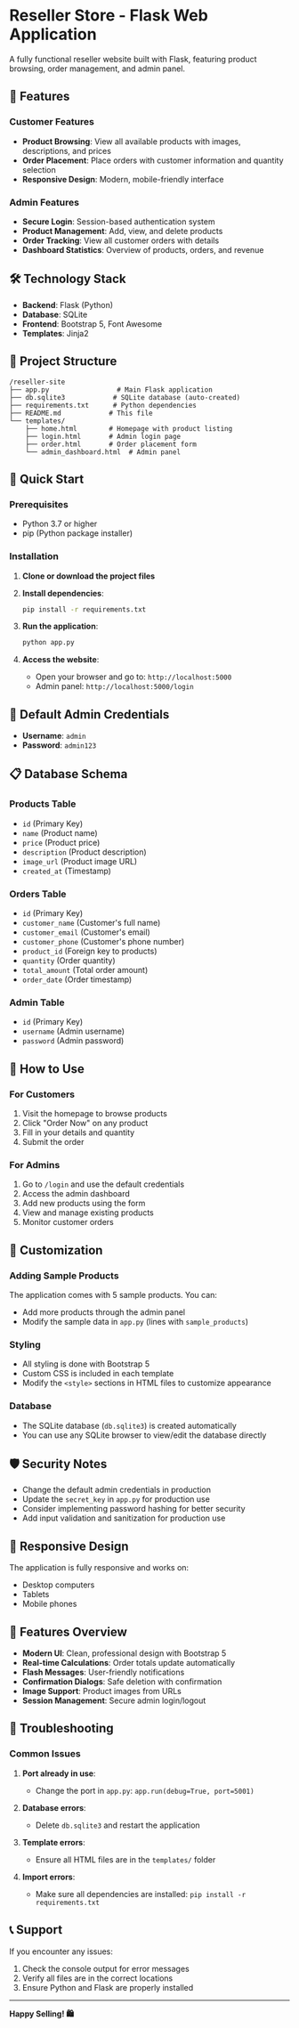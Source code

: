 # Reseller Store - Flask Web Application

A fully functional reseller website built with Flask, featuring product browsing, order management, and admin panel.

## 🚀 Features

### Customer Features
- **Product Browsing**: View all available products with images, descriptions, and prices
- **Order Placement**: Place orders with customer information and quantity selection
- **Responsive Design**: Modern, mobile-friendly interface

### Admin Features
- **Secure Login**: Session-based authentication system
- **Product Management**: Add, view, and delete products
- **Order Tracking**: View all customer orders with details
- **Dashboard Statistics**: Overview of products, orders, and revenue

## 🛠 Technology Stack

- **Backend**: Flask (Python)
- **Database**: SQLite
- **Frontend**: Bootstrap 5, Font Awesome
- **Templates**: Jinja2

## 📁 Project Structure

```
/reseller-site
├── app.py                 # Main Flask application
├── db.sqlite3            # SQLite database (auto-created)
├── requirements.txt      # Python dependencies
├── README.md            # This file
└── templates/
    ├── home.html        # Homepage with product listing
    ├── login.html       # Admin login page
    ├── order.html       # Order placement form
    └── admin_dashboard.html  # Admin panel
```

## 🚀 Quick Start

### Prerequisites
- Python 3.7 or higher
- pip (Python package installer)

### Installation

1. **Clone or download the project files**

2. **Install dependencies**:
   ```bash
   pip install -r requirements.txt
   ```

3. **Run the application**:
   ```bash
   python app.py
   ```

4. **Access the website**:
   - Open your browser and go to: `http://localhost:5000`
   - Admin panel: `http://localhost:5000/login`

## 🔐 Default Admin Credentials

- **Username**: `admin`
- **Password**: `admin123`

## 📋 Database Schema

### Products Table
- `id` (Primary Key)
- `name` (Product name)
- `price` (Product price)
- `description` (Product description)
- `image_url` (Product image URL)
- `created_at` (Timestamp)

### Orders Table
- `id` (Primary Key)
- `customer_name` (Customer's full name)
- `customer_email` (Customer's email)
- `customer_phone` (Customer's phone number)
- `product_id` (Foreign key to products)
- `quantity` (Order quantity)
- `total_amount` (Total order amount)
- `order_date` (Order timestamp)

### Admin Table
- `id` (Primary Key)
- `username` (Admin username)
- `password` (Admin password)

## 🎯 How to Use

### For Customers
1. Visit the homepage to browse products
2. Click "Order Now" on any product
3. Fill in your details and quantity
4. Submit the order

### For Admins
1. Go to `/login` and use the default credentials
2. Access the admin dashboard
3. Add new products using the form
4. View and manage existing products
5. Monitor customer orders

## 🔧 Customization

### Adding Sample Products
The application comes with 5 sample products. You can:
- Add more products through the admin panel
- Modify the sample data in `app.py` (lines with `sample_products`)

### Styling
- All styling is done with Bootstrap 5
- Custom CSS is included in each template
- Modify the `<style>` sections in HTML files to customize appearance

### Database
- The SQLite database (`db.sqlite3`) is created automatically
- You can use any SQLite browser to view/edit the database directly

## 🛡️ Security Notes

- Change the default admin credentials in production
- Update the `secret_key` in `app.py` for production use
- Consider implementing password hashing for better security
- Add input validation and sanitization for production use

## 📱 Responsive Design

The application is fully responsive and works on:
- Desktop computers
- Tablets
- Mobile phones

## 🎨 Features Overview

- **Modern UI**: Clean, professional design with Bootstrap 5
- **Real-time Calculations**: Order totals update automatically
- **Flash Messages**: User-friendly notifications
- **Confirmation Dialogs**: Safe deletion with confirmation
- **Image Support**: Product images from URLs
- **Session Management**: Secure admin login/logout

## 🐛 Troubleshooting

### Common Issues

1. **Port already in use**:
   - Change the port in `app.py`: `app.run(debug=True, port=5001)`

2. **Database errors**:
   - Delete `db.sqlite3` and restart the application

3. **Template errors**:
   - Ensure all HTML files are in the `templates/` folder

4. **Import errors**:
   - Make sure all dependencies are installed: `pip install -r requirements.txt`

## 📞 Support

If you encounter any issues:
1. Check the console output for error messages
2. Verify all files are in the correct locations
3. Ensure Python and Flask are properly installed

---

**Happy Selling! 🛍️** 